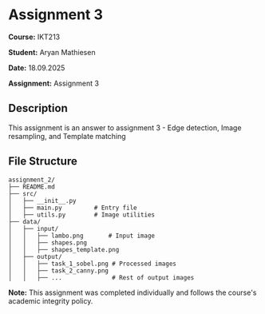 # Assignment 3

**Course:** IKT213

**Student:** Aryan Mathiesen  

**Date:** 18.09.2025

**Assignment:** Assignment 3

## Description

This assignment is an answer to assignment 3 - Edge detection, Image resampling, and Template matching

## File Structure

```
assignment_2/
├── README.md
├── src/
│   ├── __init__.py
│   ├── main.py         # Entry file
│   ├── utils.py        # Image utilities
├── data/
│   ├── input/
│   │   ├── lambo.png       # Input image
│   │   ├── shapes.png
│   │   ├── shapes_template.png
│   ├── output/
│   │   ├── task_1_sobel.png # Processed images
│   │   ├── task_2_canny.png
│   │   ├── ...              # Rest of output images
```

**Note:** This assignment was completed individually and follows the course's academic integrity policy.